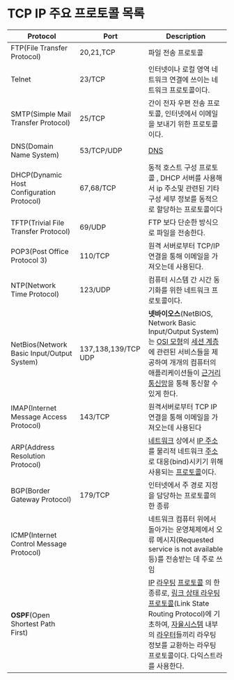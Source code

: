 # TCP IP 주요 프로토콜 목록



| Protocol                                   | Port                | Description                                                  |
| ------------------------------------------ | ------------------- | ------------------------------------------------------------ |
| FTP(File Transfer Protocol)                | 20,21,TCP           | 파일 전송 프로토콜                                           |
| Telnet                                     | 23/TCP              | 인터넷이나 로컬 영역 네트워크 연결에 쓰이는 네트워크 프로토콜이다. |
| SMTP(Simple Mail Transfer Protocol)        | 25/TCP              | 간이 전자 우편 전송 프로토콜, 인터넷에서 이메일을 보내기 위한 프로토콜이다. |
| DNS(Domain Name System)                    | 53/TCP/UDP          | [DNS](./DNS.md)                                              |
| DHCP(Dynamic Host Configuration Protocol)  | 67,68/TCP           | 동적 호스트 구성 프로토콜 , DHCP 서버를 사용해서 ip 주소및 관련된 기타 구성 세부 정보를 동적으로 할당하는 프로토콜이다 |
| TFTP(Trivial File Transfer Protocol)       | 69/UDP              | FTP 보다 단순한 방식으로 파일을 전송한다.                    |
| POP3(Post Office Protocol 3)               | 110/TCP             | 원격 서버로부터 TCP/IP 연결을 통해 이메일을 가져오는데 사용된다. |
| NTP(Network Time Protocol)                 | 123/UDP             | 컴퓨터 시스템 간 시간 동기화를 위한 네트워크 프로토콜이다.   |
| NetBios(Network Basic Input/Output System) | 137,138,139/TCP UDP | **넷바이오스**(NetBIOS, Network Basic Input/Output System)는 [OSI 모형](https://ko.wikipedia.org/wiki/OSI_모형)의 [세션 계층](https://ko.wikipedia.org/wiki/세션_계층)에 관련된 서비스들을 제공하여 개개의 컴퓨터의 애플리케이션들이 [근거리 통신망](https://ko.wikipedia.org/wiki/근거리_통신망)을 통해 통신할 수 있게 한다. |
| IMAP(Internet Message Access Protocol)     | 143/TCP             | 원격서버로부터 TCP IP 연결을 통해 이메일을 가져오는데 사용된다 |
| ARP(Address Resolution Protocol)           |                     | [네트워크](https://ko.wikipedia.org/wiki/네트워크) 상에서 [IP 주소](https://ko.wikipedia.org/wiki/IP_주소)를 물리적 네트워크 [주소](https://ko.wikipedia.org/wiki/주소)로 대응(bind)시키기 위해 사용되는 [프로토콜](https://ko.wikipedia.org/wiki/통신_프로토콜)이다. |
| BGP(Border Gateway Protocol)               | 179/TCP             | 인터넷에서 주 경로 지정을 담당하는 프로토콜의 한 종류        |
| ICMP(Internet Control Message Protocol)    |                     | 네트워크 컴퓨터 위에서 돌아가는 운영체제에서 오류 메시지(Requested service is not available 등)를 전송받는 데 주로 쓰임 |
| **OSPF**(Open Shortest Path First)         |                     | [IP](http://wiki.hash.kr/index.php/IP) [라우팅](http://wiki.hash.kr/index.php/라우팅) [프로토콜](http://wiki.hash.kr/index.php/프로토콜) 의 한 종류로, [링크 상태 라우팅 프로토콜](http://wiki.hash.kr/index.php?title=링크_상태_라우팅_프로토콜&action=edit&redlink=1)(Link State Routing Protocol)에 기초하여, [자율시스템](http://wiki.hash.kr/index.php/자율시스템) 내부의 [라우터](http://wiki.hash.kr/index.php/라우터)들끼리 라우팅 정보를 교환하는 라우팅 프로토콜이다. 다익스트라를 사용한다. |

